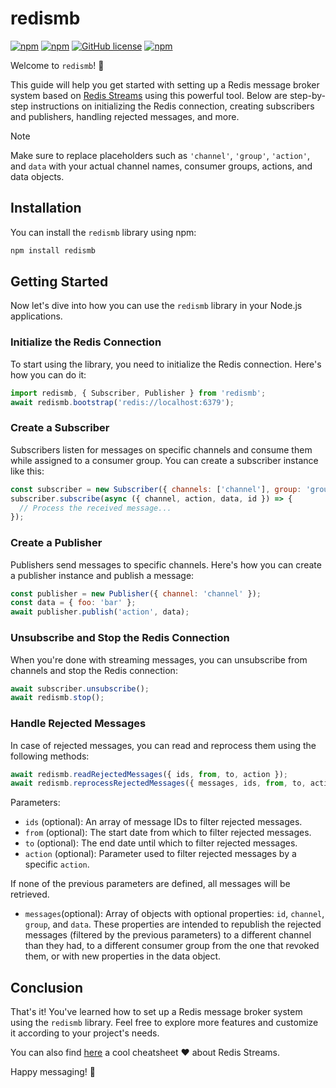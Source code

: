 # redismb

[![npm](https://img.shields.io/npm/dt/redismb)](https://www.npmjs.com/package/redismb)
[![npm](https://img.shields.io/npm/dw/redismb)](https://www.npmjs.com/package/redismb)
[![GitHub license](https://img.shields.io/github/license/clara-jr/redismb)](https://github.com/clara-jr/redismb/blob/master/LICENSE)
[![npm](https://img.shields.io/npm/v/redismb)](https://www.npmjs.com/package/redismb)

Welcome to `redismb`! 🚀

This guide will help you get started with setting up a Redis message broker system based on [Redis Streams](https://redis.io/docs/latest/develop/data-types/streams/) using this powerful tool. Below are step-by-step instructions on initializing the Redis connection, creating subscribers and publishers, handling rejected messages, and more.

> [!NOTE]
> Make sure to replace placeholders such as `'channel'`, `'group'`, `'action'`, and `data` with your actual channel names, consumer groups, actions, and data objects.

## Installation

You can install the `redismb` library using npm:

```bash
npm install redismb
```

## Getting Started

Now let's dive into how you can use the `redismb` library in your Node.js applications.

### Initialize the Redis Connection

To start using the library, you need to initialize the Redis connection. Here's how you can do it:

```javascript
import redismb, { Subscriber, Publisher } from 'redismb';
await redismb.bootstrap('redis://localhost:6379');
```

### Create a Subscriber

Subscribers listen for messages on specific channels and consume them while assigned to a consumer group. You can create a subscriber instance like this:

```javascript
const subscriber = new Subscriber({ channels: ['channel'], group: 'group' });
subscriber.subscribe(async ({ channel, action, data, id }) => {
  // Process the received message...
});
```

### Create a Publisher

Publishers send messages to specific channels. Here's how you can create a publisher instance and publish a message:

```javascript
const publisher = new Publisher({ channel: 'channel' });
const data = { foo: 'bar' };
await publisher.publish('action', data);
```

### Unsubscribe and Stop the Redis Connection

When you're done with streaming messages, you can unsubscribe from channels and stop the Redis connection:

```javascript
await subscriber.unsubscribe();
await redismb.stop();
```

### Handle Rejected Messages

In case of rejected messages, you can read and reprocess them using the following methods:

```javascript
await redismb.readRejectedMessages({ ids, from, to, action });
await redismb.reprocessRejectedMessages({ messages, ids, from, to, action });
```

Parameters:

- `ids` (optional): An array of message IDs to filter rejected messages.
- `from` (optional): The start date from which to filter rejected messages.
- `to` (optional): The end date until which to filter rejected messages.
- `action` (optional): Parameter used to filter rejected messages by a specific `action`.

If none of the previous parameters are defined, all messages will be retrieved.

- `messages`(optional): Array of objects with optional properties: `id`, `channel`, `group`, and `data`. These properties are intended to republish the rejected messages (filtered by the previous parameters) to a different channel than they had, to a different consumer group from the one that revoked them, or with new properties in the data object.

## Conclusion

That's it! You've learned how to set up a Redis message broker system using the `redismb` library. Feel free to explore more features and customize it according to your project's needs.

You can also find [here](https://lp.redislabs.com/rs/915-NFD-128/images/DS-Redis-Streams.pdf) a cool cheatsheet ❤️ about Redis Streams.

Happy messaging! 📨
